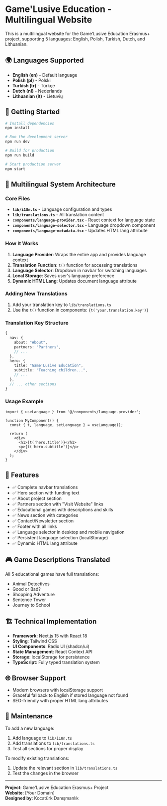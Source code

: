 # Game'Lusive Education - Multilingual Website

This is a multilingual website for the Game'Lusive Education Erasmus+ project, supporting 5 languages: English, Polish, Turkish, Dutch, and Lithuanian.

## 🌍 Languages Supported

- **English (en)** - Default language
- **Polish (pl)** - Polski
- **Turkish (tr)** - Türkçe  
- **Dutch (nl)** - Nederlands
- **Lithuanian (lt)** - Lietuvių

## 🚀 Getting Started

```bash
# Install dependencies
npm install

# Run the development server
npm run dev

# Build for production
npm run build

# Start production server
npm start
```

## 🔧 Multilingual System Architecture

### Core Files

- **`lib/i18n.ts`** - Language configuration and types
- **`lib/translations.ts`** - All translation content
- **`components/language-provider.tsx`** - React context for language state
- **`components/language-selector.tsx`** - Language dropdown component
- **`components/language-metadata.tsx`** - Updates HTML lang attribute

### How It Works

1. **Language Provider**: Wraps the entire app and provides language context
2. **Translation Function**: `t()` function for accessing translations
3. **Language Selector**: Dropdown in navbar for switching languages
4. **Local Storage**: Saves user's language preference
5. **Dynamic HTML Lang**: Updates document language attribute

### Adding New Translations

1. Add your translation key to `lib/translations.ts`
2. Use the `t()` function in components: `{t('your.translation.key')}`

### Translation Key Structure

```typescript
{
  nav: {
    about: "About",
    partners: "Partners", 
    // ...
  },
  hero: {
    title: "Game'Lusive Education",
    subtitle: "Teaching children...",
    // ...
  },
  // ... other sections
}
```

### Usage Example

```tsx
import { useLanguage } from '@/components/language-provider';

function MyComponent() {
  const { t, language, setLanguage } = useLanguage();
  
  return (
    <div>
      <h1>{t('hero.title')}</h1>
      <p>{t('hero.subtitle')}</p>
    </div>
  );
}
```

## 📱 Features

- ✅ Complete navbar translations
- ✅ Hero section with funding text
- ✅ About project section
- ✅ Partners section with "Visit Website" links
- ✅ Educational games with descriptions and skills
- ✅ News section with categories
- ✅ Contact/Newsletter section
- ✅ Footer with all links
- ✅ Language selector in desktop and mobile navigation
- ✅ Persistent language selection (localStorage)
- ✅ Dynamic HTML lang attribute

## 🎮 Game Descriptions Translated

All 5 educational games have full translations:
- Animal Detectives
- Good or Bad?
- Shopping Adventure  
- Sentence Tower
- Journey to School

## 🏗️ Technical Implementation

- **Framework**: Next.js 15 with React 18
- **Styling**: Tailwind CSS
- **UI Components**: Radix UI (shadcn/ui)
- **State Management**: React Context API
- **Storage**: localStorage for persistence
- **TypeScript**: Fully typed translation system

## 🌐 Browser Support

- Modern browsers with localStorage support
- Graceful fallback to English if stored language not found
- SEO-friendly with proper HTML lang attributes

## 📝 Maintenance

To add a new language:

1. Add language to `lib/i18n.ts`
2. Add translations to `lib/translations.ts` 
3. Test all sections for proper display

To modify existing translations:

1. Update the relevant section in `lib/translations.ts`
2. Test the changes in the browser

---

**Project**: Game'Lusive Education Erasmus+ Project  
**Website**: [Your Domain]  
**Designed by**: Kocatürk Danışmanlık

